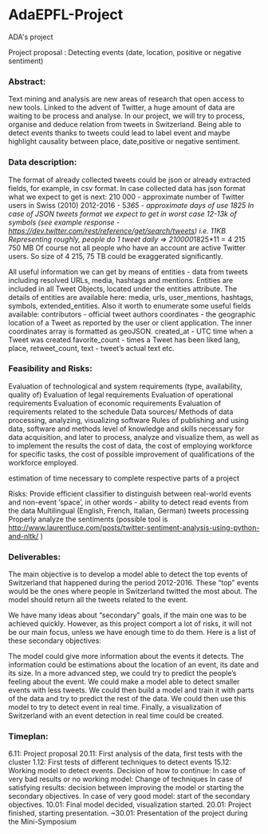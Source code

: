 # AdaEPFL-Project
ADA's project

Project proposal : Detecting events (date, location, positive or negative sentiment)


### Abstract:

Text mining and analysis are new areas of research that open access to new tools. Linked to the advent of Twitter, a huge amount of data are waiting to be process and analyse. In our project, we will try to process, organise and deduce relation from tweets in Switzerland. Being able to detect events thanks to tweets could lead to label event and maybe highlight causality between place, date,positive or negative sentiment. 

### Data description:

The format of already collected tweets could be json or already extracted fields, for example, in csv format.
In case collected data has json format what we expect to get is next: 
	210 000  - approximate number of Twitter users in Swiss (2010)
	2012-2016 - 5*365 - approximate days of use 1825
	In case of JSON tweets format we expect to get in worst case 12-13k of symbols (see example response - https://dev.twitter.com/rest/reference/get/search/tweets) i.e. 11KB
	Representing roughly, people do 1 tweet daily => 210000*1825*11 = 4 215 750 MB
Of course not all people who have an account are active Twitter users. So size of 4 215, 75 TB
could be exaggerated significantly. 

All useful information we can get by means of entities  - data from tweets including resolved URLs, media, hashtags and mentions. Entities are included in all Tweet Objects, located under the entities attribute. The details of entities are available here: media, urls, user_mentions, hashtags, symbols, extended_entities.
Also it worth to enumerate some useful fields available: 
contributors - official tweet authors
coordinates - the geographic location of a Tweet as reported by the user or client application. The inner coordinates array is formatted as geoJSON.
created_at - UTC time when a Tweet was created
favorite_count - times a Tweet has been liked
lang, place, retweet_count, text - tweet’s actual text
etc.
		
### Feasibility and Risks: 

Evaluation of technological and system requirements (type, availability, quality of)
Evaluation of legal requirements
Evaluation of operational requirements
Evaluation of economic requirements
Evaluation of requirements related to the schedule
Data sources/
Methods of data processing, analyzing, visualizing software
Rules of publishing and using data, software and methods
level of knowledge and skills necessary for data acquisition, and later to process, analyze and visualize them, as well as to implement the results
the cost of data, the cost of employing workforce for specific tasks,  the cost of possible improvement of qualifications of the workforce employed. 


estimation of time necessary to complete respective parts of a project

Risks: 
Provide efficient classifier to distinguish between real-world events and non-event ‘space’, in other words - ability to detect read events from the data
Multilingual (English, French, Italian, German) tweets processing 
Properly analyze the sentiments (possible tool is http://www.laurentluce.com/posts/twitter-sentiment-analysis-using-python-and-nltk/ )

### Deliverables:

The main objective is to develop a model able to detect the top events of Switzerland that happened during the period 2012-2016. These “top” events would be the ones where people in Switzerland twitted the most about. The model should return all the tweets related to the event.
 
We have many ideas about “secondary” goals, if the main one was to be achieved quickly. However, as this project comport a lot of risks, it will not be our main focus, unless we have enough time to do them. Here is a list of these secondary objectives:


The model could give more information about the events it detects. The information could be estimations about the location of an event, its date and its size. In a more advanced step, we could try to predict the people’s feeling about the event.
We could make a model able to detect smaller events with less tweets.
We could then build a model and train it with parts of the data and try to predict the rest of the data. We could then use this model to try to detect event in real time.
Finally, a visualization of Switzerland with an event detection in real time could be created.

### Timeplan:

6.11: Project proposal
20.11: First analysis of the data, first tests with the cluster
1.12: First tests of different techniques to detect events
15.12: Working model to detect events. Decision of how to continue:
       In case of very bad results or no working model: Change of techniques
       In case of satisfying results: decision between improving the model or starting the secondary objectives.
       In case of very good model: start of the secondary objectives.
10.01: Final model decided, visualization started.
20.01: Project finished, starting presentation.
~30.01: Presentation of the project during the Mini-Symposium






